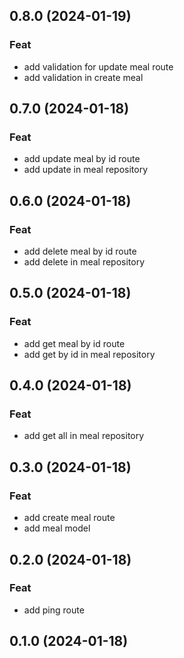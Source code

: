 ## 0.8.0 (2024-01-19)

### Feat

- add validation for update meal route
- add validation in create meal

## 0.7.0 (2024-01-18)

### Feat

- add update meal by id route
- add update in meal repository

## 0.6.0 (2024-01-18)

### Feat

- add delete meal by id route
- add delete in meal repository

## 0.5.0 (2024-01-18)

### Feat

- add get meal by id route
- add get by id in meal repository

## 0.4.0 (2024-01-18)

### Feat

- add get all in meal repository

## 0.3.0 (2024-01-18)

### Feat

- add create meal route
- add meal model

## 0.2.0 (2024-01-18)

### Feat

- add ping route

## 0.1.0 (2024-01-18)
